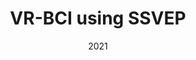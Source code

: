 ---
title: 'VR-BCI using SSVEP'
date: 2021
permalink: /research/VR-BCI
paperurl: 'https://hiroo-miyata.github.io/files/VR-BCI.pdf'
tags:
  - EEG
  - non-invasive
  - Deep Learning
---